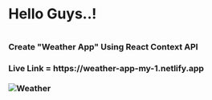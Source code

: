 <h1>Hello Guys..!<h1/>
<h3>Create "Weather App" Using React Context API<h3/>
Live Link = https://weather-app-my-1.netlify.app
<br/>
<br/>
<img src="" alt="Weather">
